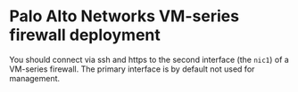 # Palo Alto Networks VM-series firewall deployment

You should connect via ssh and https to the second interface (the `nic1`) of a VM-series firewall. The primary interface is by default not used for management.
